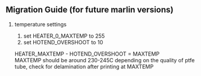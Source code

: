 ## Migration Guide (for future marlin versions)

1. temperature settings 
    1. set HEATER_0_MAXTEMP to 255
    2. set HOTEND_OVERSHOOT to 10

    HEATER_MAXTEMP - HOTEND_OVERSHOOT = MAXTEMP <br>
    MAXTEMP should be around 230-245C depending on the quality of ptfe tube, check for delamination after printing at MAXTEMP

    